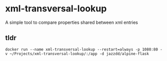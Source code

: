 # xml-transversal-lookup
A simple tool to compare properties shared between xml entries

## tldr
```
docker run --name xml-transversal-lookup --restart=always -p 1080:80 -v ~/Projects/xml-transversal-lookup/:/app -d jazzdd/alpine-flask
```

